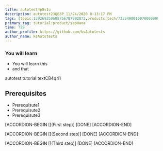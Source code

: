 ```yaml
---
title: autotest4p8v1u
description: autotest23QB3P_11/24/2020 8:13:17 PM
tags: [topic:139269250608756787992873,products:tech/73554900100700000996,tutorial:experience/advanced]
primary_tag: tutorial:product/sapHana
time: 729
author_profile: https://github.com/ksAutotests
author_name: ksAutotests
---
```

### You will learn
- You will learn this
- and that

autotest tutorial textCB4q41

## Prerequisites
- Prerequisute1
- Prerequisute2
- Prerequisute3

[ACCORDION-BEGIN [](First step)]
[DONE]
[ACCORDION-END]

[ACCORDION-BEGIN [](Second step)]
[DONE]
[ACCORDION-END]

[ACCORDION-BEGIN [](Third step)]
[DONE]
[ACCORDION-END]

